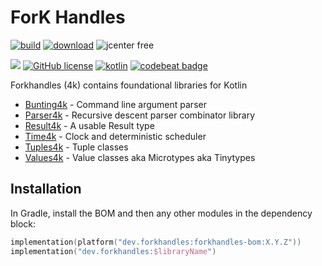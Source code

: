 # ForK Handles

<a href="https://github.com/fork-handles/forkhandles/actions?query=workflow%3A.github%2Fworkflows%2Fbuild.yaml"><img alt="build" src="https://github.com/fork-handles/forkhandles/workflows/.github/workflows/build.yaml/badge.svg"></a>
<a href="https://mvnrepository.com/artifact/dev.forkhandles"><img alt="download" src="https://img.shields.io/maven-central/v/dev.forkhandles/forkhandles-bom"></a>
<img alt="jcenter free" src="https://img.shields.io/badge/JCenter%20free-%3E1.8.2.0-success">

<a href="https://codecov.io/gh/fork-handles/forkhandles"><img src="https://codecov.io/gh/fork-handles/forkhandles/branch/trunk/graph/badge.svg"/></a>
<a href="http//www.apache.org/licenses/LICENSE-2.0"><img alt="GitHub license" src="https://img.shields.io/badge/license-Apache%20License%202.0-blue.svg?style=flat"></a>
<a href="http://kotlinlang.org"><img alt="kotlin" src="https://img.shields.io/badge/kotlin-1.4-blue.svg"></a>
<a href="https://codebeat.co/projects/github-com-fork-handles-forkhandles-trunk"><img alt="codebeat badge" src="https://codebeat.co/badges/5b369ed4-af27-46f4-ad9c-a307d900617e"></a>

Forkhandles (4k) contains foundational libraries for Kotlin
- [Bunting4k](bunting4k) - Command line argument parser
- [Parser4k](parser4k)  - Recursive descent parser combinator library
- [Result4k](result4k) - A usable Result type
- [Time4k](time4k) - Clock and deterministic scheduler
- [Tuples4k](tuples4k) - Tuple classes
- [Values4k](values4k) - Value classes aka Microtypes aka Tinytypes

## Installation
In Gradle, install the BOM and then any other modules in the dependency block: 

```kotlin
implementation(platform("dev.forkhandles:forkhandles-bom:X.Y.Z"))
implementation("dev.forkhandles:$libraryName")
```
